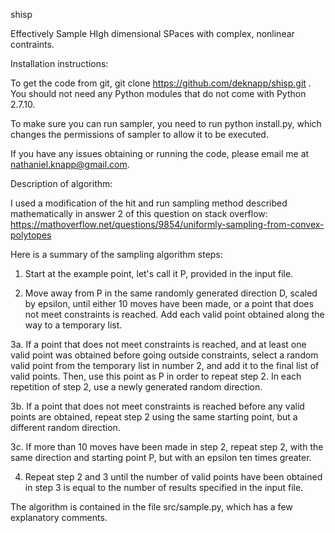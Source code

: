 shisp

Effectively Sample HIgh dimensional SPaces with complex, nonlinear contraints. 

Installation instructions:

To get the code from git, git clone https://github.com/deknapp/shisp.git . You should not
need any Python modules that do not come with Python 2.7.10. 

To make sure you can run sampler, you need to run python install.py, which changes the permissions of
sampler to allow it to be executed.   

If you have any issues obtaining or running the code, please email me
at nathaniel.knapp@gmail.com. 

Description of algorithm:

I used a modification of the hit and run sampling method described mathematically in answer 2 of this question on stack overflow: 
https://mathoverflow.net/questions/9854/uniformly-sampling-from-convex-polytopes

Here is a summary of the sampling algorithm steps:

1. Start at the example point, let's call it P, provided in the input file. 

2. Move away from P in the same randomly generated direction D, scaled by epsilon, until either 10 moves have been made, or
   a point that does not meet constraints is reached. Add each valid point obtained along the way to a temporary list.

3a. If a point that does not meet constraints is reached, and at least one valid point 
   was obtained before going outside constraints, select a random valid point from the temporary list in number 2, and 
   add it to the final list of valid points. Then, use this point as P in order to repeat step 2. In each repetition of step 
   2, use a newly generated random direction.

3b. If a point that does not meet constraints is reached before any valid points are obtained, repeat step 2 using
   the same starting point, but a different random direction.  

3c. If more than 10 moves have been made in step 2, repeat step 2, with the same direction and starting point P, but
   with an epsilon ten times greater.

4. Repeat step 2 and 3 until the number of valid points have been obtained in step 3 is equal to the number of results
  specified in the input file.

The algorithm is contained in the file src/sample.py, which has a few explanatory comments.



  

 
